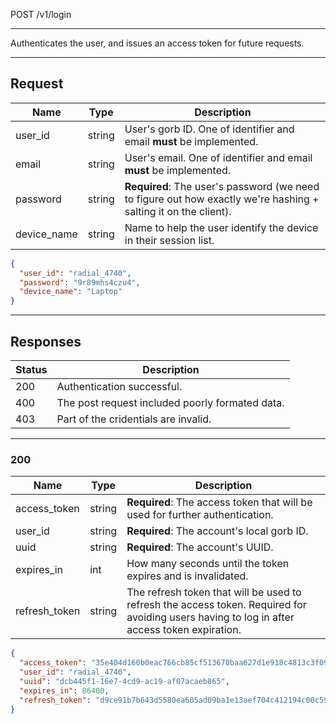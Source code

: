 POST /v1/login

---

Authenticates the user, and issues an access token for future requests.

---

## Request

| Name        | Type   | Description                                                                                                     |
|-------------|--------|-----------------------------------------------------------------------------------------------------------------|
| user_id     | string | User's gorb ID. One of identifier and email **must** be implemented.                                            |
| email       | string | User's email. One of identifier and email **must** be implemented.                                              |
| password    | string | **Required**: The user's password (we need to figure out how exactly we're hashing + salting it on the client). |
| device_name | string | Name to help the user identify the device in their session list.                                                |

```json
{
  "user_id": "radial_4740",
  "password": "9r89mhs4czu4",
  "device_name": "Laptop"
}
```

---

## Responses

| Status | Description                                     |
|--------|-------------------------------------------------|
| 200    | Authentication successful.                      |
| 400    | The post request included poorly formated data. |
| 403    | Part of the cridentials are invalid.            |

---

### 200

| Name          | Type   | Description                                                                                                                                  |
|---------------|--------|----------------------------------------------------------------------------------------------------------------------------------------------|
| access_token  | string | **Required**: The access token that will be used for further authentication.                                                                 |
| user_id       | string | **Required**: The account's local gorb ID.                                                                                                   |
| uuid          | string | **Required**: The account's UUID.                                                                                                            |
| expires_in    | int    | How many seconds until the token expires and is invalidated.                                                                                 |
| refresh_token | string | The refresh token that will be used to refresh the access token. Required for avoiding users having to log in after access token expiration. |

```json
{
  "access_token": "35e404d160b0eac766cb85cf513670baa627d1e918c4813c3f099e31de300b63",
  "user_id": "radial_4740",
  "uuid": "dcb445f1-16e7-4cd9-ac19-af07acaeb865",
  "expires_in": 86400,
  "refresh_token": "d9ce91b7b643d5580ea605ad09ba1e13aef704c412194c00c592b96a62049587"
}
```
